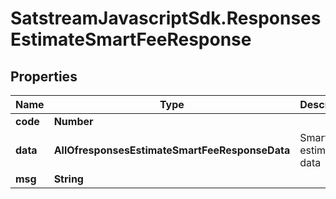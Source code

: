 # SatstreamJavascriptSdk.ResponsesEstimateSmartFeeResponse

## Properties
Name | Type | Description | Notes
------------ | ------------- | ------------- | -------------
**code** | **Number** |  | [optional] 
**data** | **AllOfresponsesEstimateSmartFeeResponseData** | Smart fee estimation data | [optional] 
**msg** | **String** |  | [optional] 
